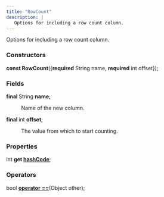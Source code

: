 ```yaml
---
title: "RowCount"
description: |
   Options for including a row count column.
---
```

 Options for including a row count column.

### Constructors
<dl>
<dt>

<span class="dart-code"><strong>const RowCount</strong>({<span class="nobr"><strong>required</strong> String name</span>, <span class="nobr"><strong>required</strong> int offset</span>});</span>
</dt>
</dl>

### Fields
<dl>
<dt>

<span class="dart-code"><strong>final </strong>String <strong>name</strong>;</span>
</dt>
<dd>

 Name of the new column.
</dd>
<dt>

<span class="dart-code"><strong>final </strong>int <strong>offset</strong>;</span>
</dt>
<dd>

 The value from which to start counting.
</dd>
</dl>

### Properties
<dl>
<dt>

<span class="dart-code">int <strong>get [hashCode](hashcode)</strong>;</span>
</dt>
</dl>

### Operators
<dl>
<dt>

<span class="dart-code">bool [<strong>operator</strong> <strong>==](op_eq)</strong>(<span class="nobr">Object other</span>);</span>
</dt>
</dl>



